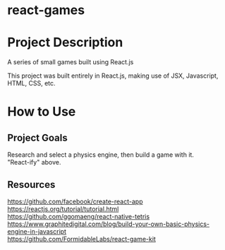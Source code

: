 # react-games

# Project Description
A series of small games built using React.js<br>

This project was built entirely in React.js, making use of JSX, Javascript, HTML, CSS, etc.<br>

# How to Use

## Project Goals
Research and select a physics engine, then build a game with it.<br>
"React-ify" above.<br>

## Resources
https://github.com/facebook/create-react-app<br>
https://reactjs.org/tutorial/tutorial.html<br>
https://github.com/ggomaeng/react-native-tetris<br>
https://www.graphitedigital.com/blog/build-your-own-basic-physics-engine-in-javascript<br>
https://github.com/FormidableLabs/react-game-kit<br>
